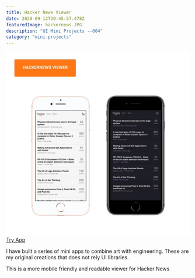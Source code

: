 ```yaml
---
title: Hacker News Viewer
date: 2020-09-12T20:45:57.478Z
featuredImage: hackernews.JPG
description: "UI Mini Projects --004"
category: "mini-projects"
---
```

![hackernews](hackernews.JPG)
[Try App](https://hackernews-viewer.vercel.app/)

I have built a series of mini apps to combine art with engineering. 
These are my original creations that does not rely UI libraries. 

This is a more mobile friendly and readable viewer for Hacker News
